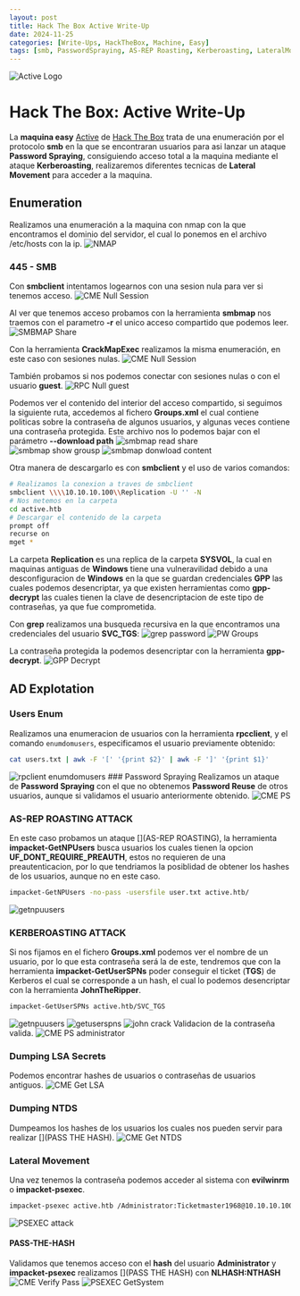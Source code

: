 ```yaml
---
layout: post
title: Hack The Box Active Write-Up
date: 2024-11-25
categories: [Write-Ups, HackTheBox, Machine, Easy]
tags: [smb, PasswordSpraying, AS-REP Roasting, Kerberoasting, LateralMovement, Windows, AD, eCPPTv3, Easy, Web]
---
```


![Active Logo](/assets/post_details/active/active_logo.png)
# Hack The Box: Active Write-Up
La **maquina easy** [Active](https://app.hackthebox.com/machines/148) de [Hack The Box](https://app.hackthebox.com/) trata de una enumeración por el protocolo **smb** en la que se encontraran usuarios para asi lanzar un ataque **Password Spraying**, consiguiendo acceso total a la maquina mediante el ataque **Kerberoasting**, realizaremos diferentes tecnicas de **Lateral Movement** para acceder a la maquina.

## Enumeration
Realizamos una enumeración a la maquina con nmap con la que encontramos el dominio del servidor, el cual lo ponemos en el archivo /etc/hosts con la ip.
![NMAP](/assets/post_details/active/active_nmap.png)

### 445 - SMB
Con **smbclient** intentamos logearnos con una sesion nula para ver si tenemos acceso.
![CME Null Session](/assets/post_details/active/active_smb_null_session.png)

Al ver que tenemos acceso probamos con la herramienta **smbmap** nos traemos con el parametro **-r** el unico acceso compartido que podemos leer.
![SMBMAP Share](/assets/post_details/active/active_smbmap_show_share_to_read.png)

Con la herramienta **CrackMapExec** realizamos la misma enumeración, en este caso con sesiones nulas.
![CME Null Session](/assets/post_details/active/active_cme_null_session.png)

También probamos si nos podemos conectar con sesiones nulas o con el usuario **guest**.
![RPC Null guest](/assets/post_details/active/active_rpc_null_guest.png)

Podemos ver el contenido del interior del acceso compartido, si seguimos la siguiente ruta, accedemos al fichero **Groups.xml** el cual contiene politicas sobre la contraseña de algunos usuarios, y algunas veces contiene una contraseña protegida. Este archivo nos lo podemos bajar con el parámetro **--download path**
![smbmap read share](/assets/post_details/active/active_smbmap_read_share.png)
![smbmap show grousp](/assets/post_details/active/active_smbmap_show_groups.png)
![smbmap donwload content](/assets/post_details/active/active_smbmap_donwload_content.png)

Otra manera de descargarlo es con **smbclient** y el uso de varios comandos:
```bash
# Realizamos la conexion a traves de smbclient
smbclient \\\\10.10.10.100\\Replication -U '' -N
# Nos metemos en la carpeta
cd active.htb
# Descargar el contenido de la carpeta
prompt off
recurse on
mget *
```

La carpeta **Replication** es una replica de la carpeta **SYSVOL**, la cual en maquinas antiguas de **Windows** tiene una vulneravilidad debido a una desconfiguracion de **Windows** en la que se guardan credenciales **GPP** las cuales podemos desencriptar, ya que existen herramientas como **gpp-decrypt** las cuales tienen la clave de desencriptacion de este tipo de contraseñas, ya que fue comprometida.

Con **grep** realizamos una busqueda recursiva en la que encontramos una credenciales del usuario **SVC_TGS**:
![grep password](/assets/post_details/active/active_grep_password.png)
![PW Groups](/assets/post_details/active/active_show_pw_groups.png)

La contraseña protegida la podemos desencriptar con la herramienta **gpp-decrypt**.
![GPP Decrypt](/assets/post_details/active/active_gpp_decrypt_pw.png)
## AD Explotation
### Users Enum
Realizamos una enumeracion de usuarios con la herramienta **rpcclient**, y el comando `enumdomusers`, especificamos el usuario previamente obtenido:
```bash
cat users.txt | awk -F '[' '{print $2}' | awk -F ']' '{print $1}'
```
![rpclient enumdomusers](/assets/post_details/active/active_rpcclient_enumdomusers.png)
### Password Spraying 
Realizamos un ataque de **Password Spraying** con el que no obtenemos **Password Reuse** de otros usuarios, aunque si validamos el usuario anteriormente obtenido.
![CME PS](/assets/post_details/active/active_cme_password_spraying.png)
### AS-REP ROASTING ATTACK
En este caso probamos un ataque [](AS-REP ROASTING), la herramienta **impacket-GetNPUsers** busca usuarios los cuales tienen la opcion **UF_DONT_REQUIRE_PREAUTH**, estos no requieren de una preautenticacion, por lo que tendriamos la posiblidad de obtener los hashes de los usuarios, aunque no en este caso.
```bash
impacket-GetNPUsers -no-pass -usersfile user.txt active.htb/
```
![getnpuusers](/assets/post_details/active/active_getnpuusers.png)
### KERBEROASTING ATTACK
Si nos fijamos en el fichero **Groups.xml** podemos ver el nombre de un usuario, por lo que esta contraseña será la de este, tendremos que con la herramienta **impacket-GetUserSPNs** poder conseguir el ticket (**TGS**) de Kerberos el cual se corresponde a un hash, el cual lo podemos desencriptar con la herramienta **JohnTheRipper**. 
```bash
impacket-GetUserSPNs active.htb/SVC_TGS
```
![getnpuusers](/assets/post_details/active/active_getnpuusers_show_tgs.png)
![getuserspns](/assets/post_details/active/active_impacket_getuserspns.png)
![john crack](/assets/post_details/active/active_john_crack.png)
Validacion de la contraseña valida.
![CME PS administrator](/assets/post_details/active/active_cme_password_spraying_admin.png)

### Dumping LSA Secrets
Podemos encontrar hashes de usuarios o contraseñas de usuarios antiguos.
![CME Get LSA](/assets/post_details/active/active_cme_get_lsa.png)
### Dumping NTDS
Dumpeamos los hashes de los usuarios los cuales nos pueden servir para realizar [](PASS THE HASH). 
![CME Get NTDS](/assets/post_details/active/active_cme_get_ntds.png)

### Lateral Movement
Una vez tenemos la contraseña podemos acceder al sistema con **evilwinrm** o **impacket-psexec**.
```bash
impacket-psexec active.htb /Administrator:Ticketmaster1968@10.10.10.100 cmd.exe
```
![PSEXEC attack](/assets/post_details/active/active_psexec_attack.png)
#### PASS-THE-HASH
Validamos que tenemos acceso con el **hash** del usuario **Administrator** y **impacket-psexec** realizamos [](PASS THE HASH) con **NLHASH:NTHASH**
![CME Verify Pass](/assets/post_details/active/active_cme_verify_password.png)
![PSEXEC GetSystem](/assets/post_details/active/active_psexec_get_system.png)
